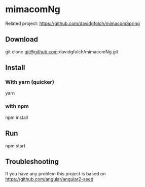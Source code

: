 # mimacomNg
Related project: https://github.com/davidgfolch/mimacomSpring
## Download
git clone git@github.com:davidgfolch/mimacomNg.git
## Install
### With yarn (quicker)
yarn<br/>
### with npm
npm install
## Run
npm start
## Troubleshooting
If you have any problem this project is based on https://github.com/angular/angular2-seed
